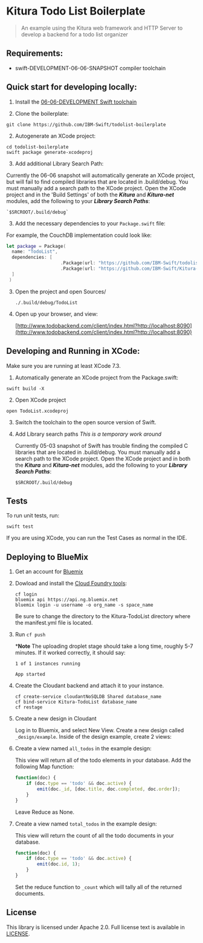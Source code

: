 # Kitura Todo List Boilerplate

> An example using the Kitura web framework and HTTP Server to develop a backend for a todo list organizer

## Requirements:

 - swift-DEVELOPMENT-06-06-SNAPSHOT compiler toolchain

## Quick start for developing locally:

1. Install the [06-06-DEVELOPMENT Swift toolchain](https://swift.org/download/) 

2. Clone the boilerplate:

  `git clone https://github.com/IBM-Swift/todolist-boilerplate`

2. Autogenerate an XCode project:

  ```
  cd todolist-boilerplate
  swift package generate-xcodeproj
  ```

3. Add additional Library Search Path:   

  Currently the 06-06 snapshot will automatically generate an XCode project, but will fail to find compiled libraries that are located in .build/debug. You must manually add a search path to the XCode project. Open the XCode project and in the 'Build Settings' of both the ***Kitura*** and ***Kitura-net*** modules, add the following to your ***Library Search Paths***:
    
    `$SRCROOT/.build/debug`

3. Add the necessary dependencies to your `Package.swift` file:

  For example, the CouchDB implementation could look like:
  
  ```swift
  let package = Package(
    name: "TodoList",
    dependencies: [
                      .Package(url: "https://github.com/IBM-Swift/todolist-api.git", majorVersion: 0),
                      .Package(url: "https://github.com/IBM-Swift/Kitura-CouchDB.git", majorVersion: 0, minor: 16)
    ]
   )
  ```

3. Open the project and open Sources/

	`./.build/debug/TodoList`
	
6. Open up your browser, and view: 

   [http://www.todobackend.com/client/index.html?http://localhost:8090](http://www.todobackend.com/client/index.html?http://localhost:8090)

## Developing and Running in XCode:

Make sure you are running at least XCode 7.3. 

1. Automatically generate an XCode project from the Package.swift:

  `swift build -X`

2. Open XCode project

  `open TodoList.xcodeproj`

3. Switch the toolchain to the open source version of Swift.

4. Add Library search paths *This is a temporary work around*

    Currently 05-03 snapshot of Swift has trouble finding the compiled C libraries that are located in .build/debug. You must manually add a search path to the XCode project. Open the XCode project and in both the ***Kitura*** and ***Kitura-net*** modules, add the following to your ***Library Search Paths***:
    
    `$SRCROOT/.build/debug`

## Tests

  To run unit tests, run:
  
  `swift test`
  
  If you are using XCode, you can run the Test Cases as normal in the IDE.

## Deploying to BlueMix

1. Get an account for [Bluemix](https://new-console.ng.bluemix.net/?direct=classic)

2. Dowload and install the [Cloud Foundry tools](https://new-console.ng.bluemix.net/docs/starters/install_cli.html):

    ```
    cf login
    bluemix api https://api.ng.bluemix.net
    bluemix login -u username -o org_name -s space_name
    ```

    Be sure to change the directory to the Kitura-TodoList directory where the manifest.yml file is located.

3. Run `cf push`

    ***Note** The uploading droplet stage should take a long time, roughly 5-7 minutes. If it worked correctly, it should say:

    ```
    1 of 1 instances running 

    App started
    ```

4. Create the Cloudant backend and attach it to your instance.

    ```
    cf create-service cloudantNoSQLDB Shared database_name
    cf bind-service Kitura-TodoList database_name
    cf restage
    ```

5. Create a new design in Cloudant

    Log in to Bluemix, and select New View. Create a new design called `_design/example`. Inside of the design example, create 2 views:

6. Create a view named `all_todos` in the example design:

    This view will return all of the todo elements in your database. Add the following Map function:

    ```javascript
    function(doc) {
        if (doc.type == 'todo' && doc.active) {
            emit(doc._id, [doc.title, doc.completed, doc.order]);
        }
    }
    ```

    Leave Reduce as None.

7. Create a view named `total_todos` in the example design:

    This view will return the count of all the todo documents in your database.

    ```javascript
    function(doc) {
        if (doc.type == 'todo' && doc.active) {
            emit(doc.id, 1);
        }
    }
    ```

    Set the reduce function to `_count` which will tally all of the returned documents.



## License 

This library is licensed under Apache 2.0. Full license text is available in [LICENSE](LICENSE).
